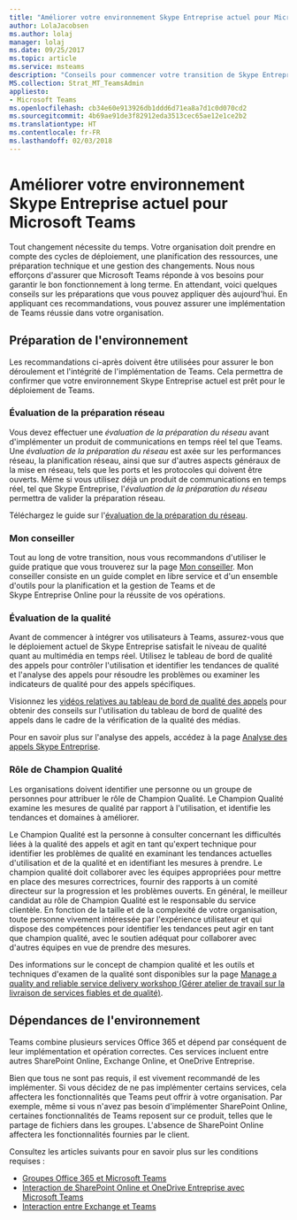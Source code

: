 ```yaml
---
title: "Améliorer votre environnement Skype Entreprise actuel pour Microsoft Teams"
author: LolaJacobsen
ms.author: lolaj
manager: lolaj
ms.date: 09/25/2017
ms.topic: article
ms.service: msteams
description: "Conseils pour commencer votre transition de Skype Entreprise vers Microsoft Teams"
MS.collection: Strat_MT_TeamsAdmin
appliesto:
- Microsoft Teams
ms.openlocfilehash: cb34e60e913926db1ddd6d71ea8a7d1c0d070cd2
ms.sourcegitcommit: 4b69ae91de3f82912eda3513cec65ae12e1ce2b2
ms.translationtype: HT
ms.contentlocale: fr-FR
ms.lasthandoff: 02/03/2018
---
```

<a name="optimize-your-current-skype-for-business-environment-for-microsoft-teams"></a>Améliorer votre environnement Skype Entreprise actuel pour Microsoft Teams
==============================================================

Tout changement nécessite du temps. Votre organisation doit prendre en compte des cycles de déploiement, une planification des ressources, une préparation technique et une gestion des changements. Nous nous efforçons d'assurer que Microsoft Teams réponde à vos besoins pour garantir le bon fonctionnement à long terme. En attendant, voici quelques conseils sur les préparations que vous pouvez appliquer dès aujourd'hui. En appliquant ces recommandations, vous pouvez assurer une implémentation de Teams réussie dans votre organisation.

## <a name="environmental-readiness"></a>Préparation de l'environnement


Les recommandations ci-après doivent être utilisées pour assurer le bon déroulement et l'intégrité de l'implémentation de Teams. Cela permettra de confirmer que votre environnement Skype Entreprise actuel est prêt pour le déploiement de Teams.   


### <a name="network-readiness-assessment"></a>Évaluation de la préparation réseau


Vous devez effectuer une *évaluation de la préparation du réseau* avant d'implémenter un produit de communications en temps réel tel que Teams. Une *évaluation de la préparation du réseau* est axée sur les performances réseau, la planification réseau, ainsi que sur d'autres aspects généraux de la mise en réseau, tels que les ports et les protocoles qui doivent être ouverts. Même si vous utilisez déjà un produit de communications en temps réel, tel que Skype Entreprise, l'*évaluation de la préparation du réseau* permettra de valider la préparation réseau.

Téléchargez le guide sur l'[évaluation de la préparation du réseau](https://go.microsoft.com/fwlink/?linkid=859069).

### <a name="my-advisor"></a>Mon conseiller


Tout au long de votre transition, nous vous recommandons d'utiliser le guide pratique que vous trouverez sur la page [Mon conseiller](http://aka.ms/myadvisor). Mon conseiller consiste en un guide complet en libre service et d'un ensemble d'outils pour la planification et la gestion de Teams et de Skype Entreprise Online pour la réussite de vos opérations.


### <a name="quality-assessment"></a>Évaluation de la qualité


Avant de commencer à intégrer vos utilisateurs à Teams, assurez-vous que le déploiement actuel de Skype Entreprise satisfait le niveau de qualité quant au multimédia en temps réel. Utilisez le tableau de bord de qualité des appels pour contrôler l'utilisation et identifier les tendances de qualité et l'analyse des appels pour résoudre les problèmes ou examiner les indicateurs de qualité pour des appels spécifiques.

Visionnez les [vidéos relatives au tableau de bord de qualité des appels](https://www.skypeoperationsframework.com/Academy?SOFTrainings=Leverage%20the%20Investigate%20Media%20Quality%20using%20CQD%20Videos) pour obtenir des conseils sur l'utilisation du tableau de bord de qualité des appels dans le cadre de la vérification de la qualité des médias.

Pour en savoir plus sur l'analyse des appels, accédez à la page [Analyse des appels Skype Entreprise](https://support.office.com/article/Set-up-Skype-for-Business-Call-Analytics-fbf7247a-84ae-46cc-9204-2c45b1c734cd).

### <a name="quality-champion-role"></a>Rôle de Champion Qualité


Les organisations doivent identifier une personne ou un groupe de personnes pour attribuer le rôle de Champion Qualité. Le Champion Qualité examine les mesures de qualité par rapport à l'utilisation, et identifie les tendances et domaines à améliorer.

Le Champion Qualité est la personne à consulter concernant les difficultés liées à la qualité des appels et agit en tant qu'expert technique pour identifier les problèmes de qualité en examinant les tendances actuelles d'utilisation et de la qualité et en identifiant les mesures à prendre. Le champion qualité doit collaborer avec les équipes appropriées pour mettre en place des mesures correctrices, fournir des rapports à un comité directeur sur la progression et les problèmes ouverts. En général, le meilleur candidat au rôle de Champion Qualité est le responsable du service clientèle. En fonction de la taille et de la complexité de votre organisation, toute personne vivement intéressée par l'expérience utilisateur et qui dispose des compétences pour identifier les tendances peut agir en tant que champion qualité, avec le soutien adéquat pour collaborer avec d'autres équipes en vue de prendre des mesures.

Des informations sur le concept de champion qualité et les outils et techniques d'examen de la qualité sont disponibles sur la page [Manage a quality and reliable service delivery workshop (Gérer atelier de travail sur la livraison de services fiables et de qualité)](https://go.microsoft.com/fwlink/?linkid=859071).

## <a name="environmental-dependencies"></a>Dépendances de l'environnement


Teams combine plusieurs services Office 365 et dépend par conséquent de leur implémentation et opération correctes. Ces services incluent entre autres SharePoint Online, Exchange Online, et OneDrive Entreprise.

Bien que tous ne sont pas requis, il est vivement recommandé de les implémenter. Si vous décidez de ne pas implémenter certains services, cela affectera les fonctionnalités que Teams peut offrir à votre organisation. Par exemple, même si vous n'avez pas besoin d'implémenter SharePoint Online, certaines fonctionnalités de Teams reposent sur ce produit, telles que le partage de fichiers dans les groupes. L'absence de SharePoint Online affectera les fonctionnalités fournies par le client.

Consultez les articles suivants pour en savoir plus sur les conditions requises :
- [Groupes Office 365 et Microsoft Teams](Office-365-groups.md)
- [Interaction de SharePoint Online et OneDrive Entreprise avec Microsoft Teams](SharePoint-OneDrive-interact.md) 
- [Interaction entre Exchange et Teams](Exchange-Teams-interact.md)



